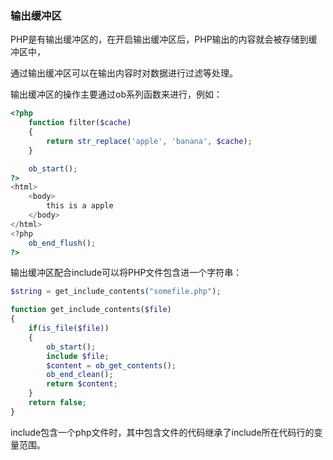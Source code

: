 ### 输出缓冲区

PHP是有输出缓冲区的，在开启输出缓冲区后，PHP输出的内容就会被存储到缓冲区中，

通过输出缓冲区可以在输出内容时对数据进行过滤等处理。



输出缓冲区的操作主要通过ob系列函数来进行，例如：

```php
<?php
    function filter($cache)
    {
        return str_replace('apple', 'banana', $cache);
    }

    ob_start();
?>
<html>
    <body>
    	this is a apple
    </body>
</html>
<?php
    ob_end_flush();
?>
```



输出缓冲区配合include可以将PHP文件包含进一个字符串：

```php
$string = get_include_contents("somefile.php");

function get_include_contents($file)
{
    if(is_file($file))
    {
        ob_start();
        include $file;
        $content = ob_get_contents();
        ob_end_clean();
        return $content;
    }
    return false;
}
```

include包含一个php文件时，其中包含文件的代码继承了include所在代码行的变量范围。

